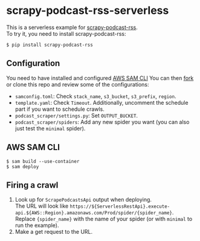 # scrapy-podcast-rss-serverless

This is a serverless example for [scrapy-podcast-rss](https://github.com/igarizio/scrapy-podcast-rss).  
To try it, you need to install scrapy-podcast-rss:
```console
$ pip install scrapy-podcast-rss
```

## Configuration
You need to have installed and configured [AWS SAM CLI](https://aws.amazon.com/serverless/sam/)
You can then [fork](https://github.com/igarizio/scrapy-podcast-rss-serverless/fork) or clone 
this repo and review some of the configurations:
- ``samconfig.toml``: Check ``stack_name``, ``s3_bucket``, ``s3_prefix``, ``region``.
- ``template.yaml``: Check ``Timeout``. Additionally, uncomment the schedule part
    if you want to schedule crawls.
- ``podcast_scraper/settings.py``: Set ``OUTPUT_BUCKET``.
- ``podcast_scraper/spiders``: Add any new spider you want (you can also just test
    the ``minimal`` spider).

## AWS SAM CLI
```console
$ sam build --use-container
$ sam deploy
```

## Firing a crawl
1. Look up for ``ScrapePodcastsApi`` output when deploying.  
   The URL will look like ``https://${ServerlessRestApi}.execute-api.${AWS::Region}.amazonaws.com/Prod/spider/{spider_name}``.  
   Replace ``{spider_name}`` with the name of your spider (or with ``minimal`` to run
   the example).
2. Make a get request to the URL.